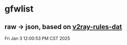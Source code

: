 # gfwlist
## raw -> json, based on [v2ray-rules-dat](https://github.com/Loyalsoldier/v2ray-rules-dat)
Fri Jan  3 12:00:53 PM CST 2025

